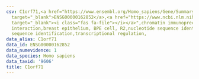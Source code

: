 ```yaml
---
csv: C1orf71,<a href="https://www.ensembl.org/Homo_sapiens/Gene/Summary?db=core;g=ENSG00000162852"
  target="_blank">ENSG00000162852</a>,<a href="https://www.ncbi.nlm.nih.gov/pubmed/22863008"
  target="_blank"><i class="fas fa-file"></i></a>",chromatin immunoprecipitation assay,direct
  interaction,breast epithelium, BPE cell, R2,nucleotide sequence identification,nucleotide
  sequence identification,transcriptional regulation,
data_alias: C1orf71
data_id: ENSG00000162852
data_numevidence: 1
data_species: Homo sapiens
data_taxid: '9606'
title: C1orf71
---
```

